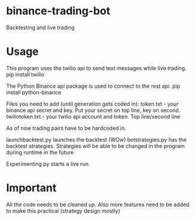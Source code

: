 # binance-trading-bot
Backtesting and live trading

# Usage
This program uses the twilio api to send text messages while live trading.
pip install twilio

The Python Binance api package is used to connect to the rest api.
pip install python-binance

Files you need to add (until generation gets coded in):
token.txt - your binance api secret and key. Put your secret on top line, key on second.
twiliotoken.txt - your twilio api account and token. Top line/second line

As of now trading pairs have to be hardcoded in.

launchbacktest.py launches the backtest (WOw)
botstrategies.py has the backtest strategies. Strategies will be able to be changed in the program during runtime in the future

Experimenting.py starts a live run

# Important
All the code needs to be cleaned up. Also more features need to be added to make this practical (strategy design mostly)